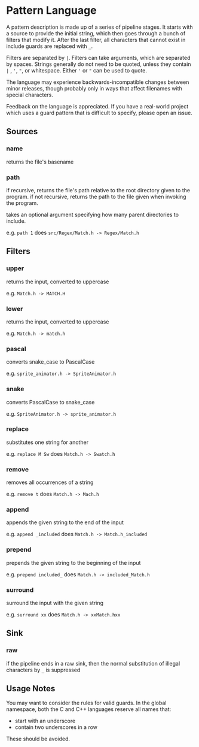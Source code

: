 # Pattern Language
A pattern description is made up of a series of pipeline stages. It starts with
a source to provide the initial string, which then goes through a bunch of
filters that modify it. After the last filter, all characters that cannot exist
in include guards are replaced with `_`.

Filters are separated by `|`. Filters can take arguments, which are separated
by spaces. Strings generally do not need to be quoted, unless they contain `|`
, `'`, `"`, or whitespace. Either `'` or `"` can be used to quote.

The language may experience backwards-incompatible changes between minor
releases, though probably only in ways that affect filenames with special
characters.

Feedback on the language is appreciated. If you have a real-world project which
uses a guard pattern that is difficult to specify, please open an issue.

## Sources
### name
returns the file's basename

### path
if recursive, returns the file's path relative to the root directory given to
the program. if not recursive, returns the path to the file given when
invoking the program.

takes an optional argument specifying how many parent directories to include.

e.g. `path 1`  does `src/Regex/Match.h -> Regex/Match.h`

## Filters
### upper
returns the input, converted to uppercase

e.g. `Match.h -> MATCH.H`

### lower
returns the input, converted to uppercase

e.g. `Match.h -> match.h`

### pascal
converts snake_case to PascalCase

e.g. `sprite_animator.h -> SpriteAnimator.h`

### snake
converts PascalCase to snake_case

e.g. `SpriteAnimator.h -> sprite_animator.h`

### replace
substitutes one string for another

e.g. `replace M Sw`  does `Match.h -> Swatch.h`

### remove
removes all occurrences of a string

e.g. `remove t`  does `Match.h -> Mach.h`

### append
appends the given string to the end of the input

e.g. `append _included`  does `Match.h -> Match.h_included`

### prepend
prepends the given string to the beginning of the input

e.g. `prepend included_`  does `Match.h -> included_Match.h`

### surround
surround the input with the given string

e.g. `surround xx`  does `Match.h -> xxMatch.hxx`

## Sink
### raw
if the pipeline ends in a raw sink, then the normal substitution of illegal
characters by `_` is suppressed

## Usage Notes
You may want to consider the rules for valid guards. In the global namespace,
both the C and C++ languages reserve all names that:
* start with an underscore
* contain two underscores in a row

These should be avoided.
